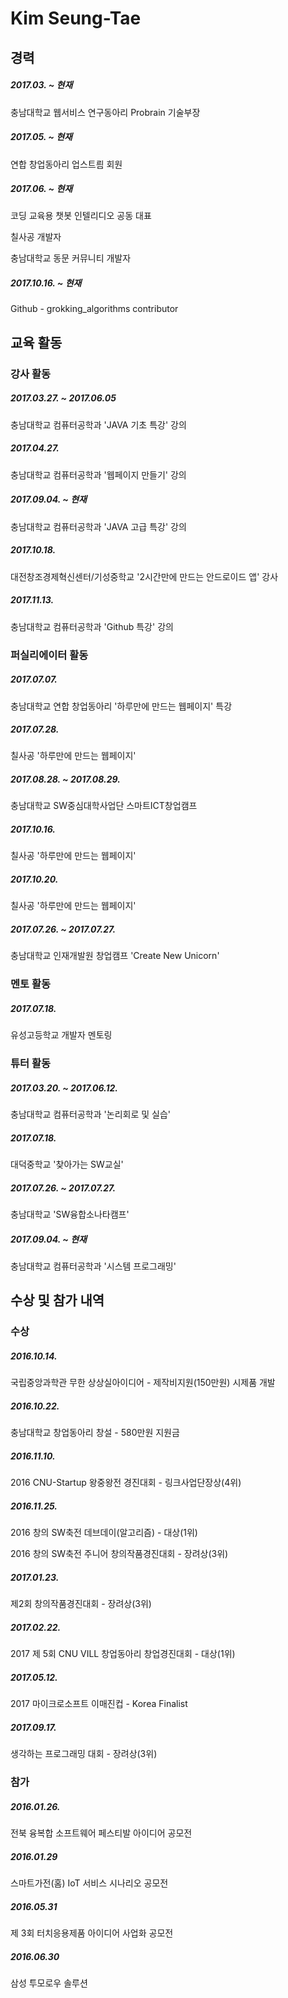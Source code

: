 # Kim Seung-Tae

## 경력

##### 2017.03. ~ 현재

충남대학교 웹서비스 연구동아리 Probrain 기술부장

##### 2017.05. ~ 현재

연합 창업동아리 업스트릠 회원

##### 2017.06. ~ 현재

코딩 교육용 챗봇 인텔리디오 공동 대표 

칠사공 개발자

충남대학교 동문 커뮤니티 개발자

##### 2017.10.16. ~ 현재

Github - grokking_algorithms contributor

## 교육 활동

### 강사 활동

##### 2017.03.27. ~ 2017.06.05

충남대학교 컴퓨터공학과 'JAVA 기초 특강' 강의

##### 2017.04.27.

충남대학교 컴퓨터공학과 '웹페이지 만들기' 강의

##### 2017.09.04. ~ 현재

충남대학교 컴퓨터공학과 'JAVA 고급 특강' 강의

##### 2017.10.18.

대전창조경제혁신센터/기성중학교 '2시간만에 만드는 안드로이드 앱' 강사

##### 2017.11.13.

충남대학교 컴퓨터공학과 'Github 특강' 강의

### 퍼실리에이터 활동

##### 2017.07.07.

충남대학교 연합 창업동아리 '하루만에 만드는 웹페이지' 특강

##### 2017.07.28.

칠사공 '하루만에 만드는 웹페이지'

##### 2017.08.28. ~ 2017.08.29.

충남대학교 SW중심대학사업단 스마트ICT창업캠프

##### 2017.10.16.

칠사공 '하루만에 만드는 웹페이지'

##### 2017.10.20.

칠사공 '하루만에 만드는 웹페이지'

##### 2017.07.26. ~ 2017.07.27.

충남대학교 인재개발원 창업캠프 'Create New Unicorn'

### 멘토 활동

##### 2017.07.18.

유성고등학교 개발자 멘토링

### 튜터 활동

##### 2017.03.20. ~ 2017.06.12.

충남대학교 컴퓨터공학과 '논리회로 및 실습'

##### 2017.07.18.

대덕중학교 '찾아가는 SW교실'

##### 2017.07.26. ~ 2017.07.27.

충남대학교 'SW융합소나타캠프'

##### 2017.09.04. ~ 현재

충남대학교 컴퓨터공학과 '시스템 프로그래밍'

## 수상 및 참가 내역

### 수상

##### 2016.10.14.

국립중앙과학관 무한 상상실아이디어 - 제작비지원(150만원) 시제품 개발

##### 2016.10.22.

충남대학교 창업동아리 창설 - 580만원 지원금

##### 2016.11.10.

2016 CNU-Startup  왕중왕전 경진대회 - 링크사업단장상(4위)

##### 2016.11.25.

2016 창의 SW축전 데브데이(알고리즘) - 대상(1위)

2016 창의 SW축전 주니어 창의작품경진대회 - 장려상(3위)

##### 2017.01.23.

제2회 창의작품경진대회 - 장려상(3위)

##### 2017.02.22.

2017 제 5회 CNU VILL 창업동아리 창업경진대회 - 대상(1위)

##### 2017.05.12.

2017 마이크로소프트 이매진컵 - Korea Finalist

##### 2017.09.17.

생각하는 프로그래밍 대회 - 장려상(3위)

### 참가

##### 2016.01.26.

전북 융복합 소프트웨어 페스티발 아이디어 공모전

##### 2016.01.29

스마트가전(홈) IoT 서비스 시나리오 공모전

##### 2016.05.31

제 3회 터치응용제품 아이디어 사업화 공모전

##### 2016.06.30

삼성 투모로우 솔루션



